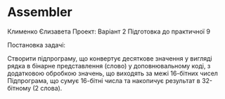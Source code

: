 # Assembler
Клименко Єлизавета 
Проект: Варіант 2
Підготовка до практичної 9

Постановка задачі:

Створити підпрограму, що конвертує десяткове значення у вигляді рядка в бінарне представлення (слово) у доповнювальному коді, з додатковою обробкою значень, що виходять за межі 16-бітних чисел
Підпрограма, що сумує 16-бітні числа та накопичує результат в 32-бітному (2 слова). 